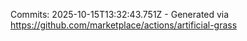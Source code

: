 Commits: 2025-10-15T13:32:43.751Z - Generated via https://github.com/marketplace/actions/artificial-grass
<br>
